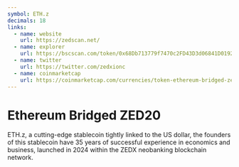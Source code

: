 ```yaml
---
symbol: ETH.z
decimals: 18
links:
  - name: website
    url: https://zedscan.net/
  - name: explorer
    url: https://bscscan.com/token/0x68Db713779f7470c2FD43D3d06841D0192d44939
  - name: twitter
    url: https://twitter.com/zedxionc
  - name: coinmarketcap
    url: https://coinmarketcap.com/currencies/token-ethereum-bridged-zed20/
---
```


# Ethereum Bridged ZED20

ETH.z, a cutting-edge stablecoin tightly linked to the US dollar, the founders of this stablecoin have 35 years of successful experience in economics and business, launched in 2024 within the ZEDX neobanking blockchain network.
